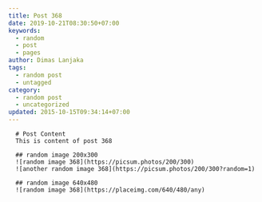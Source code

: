 ```yaml
---
title: Post 368
date: 2019-10-21T08:30:50+07:00
keywords:
  - random
  - post
  - pages
author: Dimas Lanjaka
tags:
  - random post
  - untagged
category:
  - random post
  - uncategorized
updated: 2015-10-15T09:34:14+07:00
---
```


      # Post Content
      This is content of post 368

      ## random image 200x300
      ![random image 368](https://picsum.photos/200/300)
      ![another random image 368](https://picsum.photos/200/300?random=1)

      ## random image 640x480
      ![random image 368](https://placeimg.com/640/480/any)
      